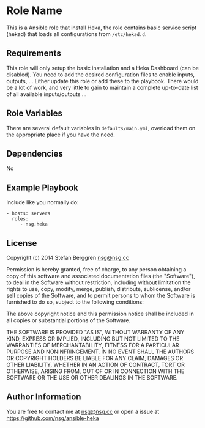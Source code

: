 Role Name
========

This is a Ansible role that install Heka, the role contains basic service 
script (hekad) that loads all configurations from `/etc/hekad.d`.

Requirements
------------

This role will only setup the basic installation and a Heka Dashboard (can 
be disabled). You need to add the desired configuration files to enable 
inputs, outputs, ... Either update this role or add these to the playbook. 
There would be a lot of work, and very little to gain to maintain a complete 
up-to-date list of all available inputs/outputs ...

Role Variables
--------------

There are several default variables in `defaults/main.yml`, overload them on 
the appropriate place if you have the need.

Dependencies
------------

No

Example Playbook
-------------------------

Include like you normally do:

    - hosts: servers
      roles:
         - nsg.heka

License
-------

Copyright (c) 2014 Stefan Berggren <nsg@nsg.cc>

Permission is hereby granted, free of charge, to any person obtaining a copy
of this software and associated documentation files (the "Software"), to deal
in the Software without restriction, including without limitation the rights
to use, copy, modify, merge, publish, distribute, sublicense, and/or sell
copies of the Software, and to permit persons to whom the Software is
furnished to do so, subject to the following conditions:

The above copyright notice and this permission notice shall be included in
all copies or substantial portions of the Software.

THE SOFTWARE IS PROVIDED "AS IS", WITHOUT WARRANTY OF ANY KIND, EXPRESS OR
IMPLIED, INCLUDING BUT NOT LIMITED TO THE WARRANTIES OF MERCHANTABILITY,
FITNESS FOR A PARTICULAR PURPOSE AND NONINFRINGEMENT. IN NO EVENT SHALL THE
AUTHORS OR COPYRIGHT HOLDERS BE LIABLE FOR ANY CLAIM, DAMAGES OR OTHER
LIABILITY, WHETHER IN AN ACTION OF CONTRACT, TORT OR OTHERWISE, ARISING FROM,
OUT OF OR IN CONNECTION WITH THE SOFTWARE OR THE USE OR OTHER DEALINGS IN
THE SOFTWARE.

Author Information
------------------

You are free to contact me at nsg@nsg.cc or open a issue at
https://github.com/nsg/ansible-heka
